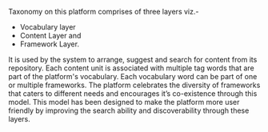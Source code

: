 Taxonomy on this platform comprises of three layers viz.- 
- Vocabulary layer
- Content Layer and 
- Framework Layer. 

It is used by the system to arrange, suggest and search for content from its repository. Each content unit is associated with multiple tag words that are part of the platform's vocabulary. Each vocabulary word can be part of one or multiple frameworks. The platform celebrates the diversity of frameworks that caters to different needs and encourages it’s co-existence through this model. This model has been designed to make the platform more user friendly by improving the search ability and discoverability through these layers.
